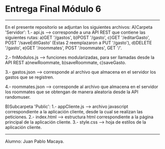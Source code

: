 # Entrega Final Módulo 6
-----------------------------
En el presente repositorio se adjuntan los siguientes archivos:
A)Carpeta 'Servidor':
  1.- api.js  --> corresponde a una API REST que contiene las siguientes rutas: 
    a)GET '/gastos', 
    b)POST '/gasto',
    c)GET '/editarGasto', POST '/saveEditGasto' (Estas 2 reemplazaron a PUT '/gasto'),
    d)DELETE '/gasto',
    e)GET '/roommates', POST '/roommates', GET '/'.

  2.- fnModulos.js --> funciones modularizadas, para ser llamadas desde la API REST
   a)newRoommate,
   b)saveRoommate,
   c)saveGasto.

  3.- gastos.json --> corresponde al archivo que almacena en el servidor los gastos que se registren.

  4.- roommates.json --> corresponde al archivo que almacena en el servidor los roommates que se obtengan de manera aleatoria desde la API randomuser.

B)Subcarpeta 'Public':
  1.- appCliente.js --> archivo javascript correspondiente a la aplicación cliente, desde la cual se realizan las peticiones.
  2.- index.html --> estructura html correspondiente a la página principal de la aplicación cliente.
  3.- style.css --> hoja de estilos de la aplicación cliente.
  
  ----------------------------------------------------------------------------------------
  Alumno: Juan Pablo Macaya.


  
 
  
